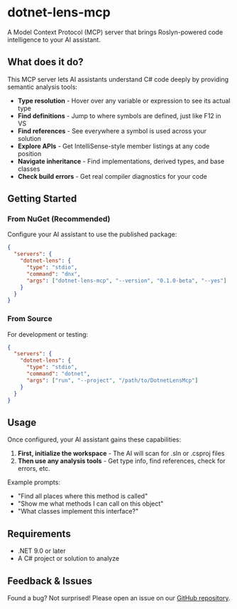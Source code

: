 # dotnet-lens-mcp

A Model Context Protocol (MCP) server that brings Roslyn-powered code intelligence to your AI assistant. 

## What does it do?

This MCP server lets AI assistants understand C# code deeply by providing semantic analysis tools:

- **Type resolution** - Hover over any variable or expression to see its actual type
- **Find definitions** - Jump to where symbols are defined, just like F12 in VS
- **Find references** - See everywhere a symbol is used across your solution
- **Explore APIs** - Get IntelliSense-style member listings at any code position
- **Navigate inheritance** - Find implementations, derived types, and base classes
- **Check build errors** - Get real compiler diagnostics for your code

## Getting Started

### From NuGet (Recommended)

Configure your AI assistant to use the published package:

```json
{
  "servers": {
    "dotnet-lens": {
      "type": "stdio",
      "command": "dnx",
      "args": ["dotnet-lens-mcp", "--version", "0.1.0-beta", "--yes"]
    }
  }
}
```

### From Source

For development or testing:

```json
{
  "servers": {
    "dotnet-lens": {
      "type": "stdio",
      "command": "dotnet",
      "args": ["run", "--project", "/path/to/DotnetLensMcp"]
    }
  }
}
```

## Usage

Once configured, your AI assistant gains these capabilities:

1. **First, initialize the workspace** - The AI will scan for .sln or .csproj files
2. **Then use any analysis tools** - Get type info, find references, check for errors, etc.

Example prompts:
- "Find all places where this method is called"
- "Show me what methods I can call on this object"
- "What classes implement this interface?"

## Requirements

- .NET 9.0 or later
- A C# project or solution to analyze

## Feedback & Issues

Found a bug? Not surprised! Please open an issue on our [GitHub repository](https://github.com/phil-scott-78/dotnet-lens-mcp).